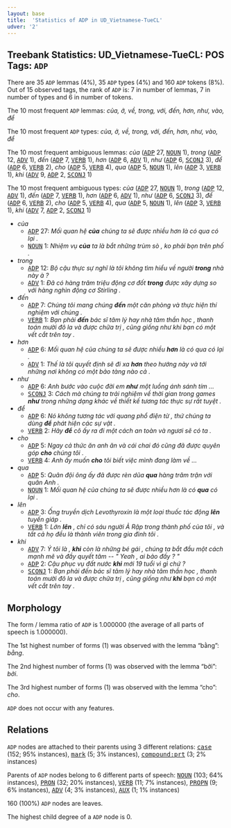 ```yaml
---
layout: base
title:  'Statistics of ADP in UD_Vietnamese-TueCL'
udver: '2'
---
```


## Treebank Statistics: UD_Vietnamese-TueCL: POS Tags: `ADP`

There are 35 `ADP` lemmas (4%), 35 `ADP` types (4%) and 160 `ADP` tokens (8%).
Out of 15 observed tags, the rank of `ADP` is: 7 in number of lemmas, 7 in number of types and 6 in number of tokens.

The 10 most frequent `ADP` lemmas: <em>của, ở, về, trong, với, đến, hơn, như, vào, để</em>

The 10 most frequent `ADP` types:  <em>của, ở, về, trong, với, đến, hơn, như, vào, để</em>

The 10 most frequent ambiguous lemmas: <em>của</em> (<tt><a href="vi_tuecl-pos-ADP.html">ADP</a></tt> 27, <tt><a href="vi_tuecl-pos-NOUN.html">NOUN</a></tt> 1), <em>trong</em> (<tt><a href="vi_tuecl-pos-ADP.html">ADP</a></tt> 12, <tt><a href="vi_tuecl-pos-ADV.html">ADV</a></tt> 1), <em>đến</em> (<tt><a href="vi_tuecl-pos-ADP.html">ADP</a></tt> 7, <tt><a href="vi_tuecl-pos-VERB.html">VERB</a></tt> 1), <em>hơn</em> (<tt><a href="vi_tuecl-pos-ADP.html">ADP</a></tt> 6, <tt><a href="vi_tuecl-pos-ADV.html">ADV</a></tt> 1), <em>như</em> (<tt><a href="vi_tuecl-pos-ADP.html">ADP</a></tt> 6, <tt><a href="vi_tuecl-pos-SCONJ.html">SCONJ</a></tt> 3), <em>để</em> (<tt><a href="vi_tuecl-pos-ADP.html">ADP</a></tt> 6, <tt><a href="vi_tuecl-pos-VERB.html">VERB</a></tt> 2), <em>cho</em> (<tt><a href="vi_tuecl-pos-ADP.html">ADP</a></tt> 5, <tt><a href="vi_tuecl-pos-VERB.html">VERB</a></tt> 4), <em>qua</em> (<tt><a href="vi_tuecl-pos-ADP.html">ADP</a></tt> 5, <tt><a href="vi_tuecl-pos-NOUN.html">NOUN</a></tt> 1), <em>lên</em> (<tt><a href="vi_tuecl-pos-ADP.html">ADP</a></tt> 3, <tt><a href="vi_tuecl-pos-VERB.html">VERB</a></tt> 1), <em>khi</em> (<tt><a href="vi_tuecl-pos-ADV.html">ADV</a></tt> 9, <tt><a href="vi_tuecl-pos-ADP.html">ADP</a></tt> 2, <tt><a href="vi_tuecl-pos-SCONJ.html">SCONJ</a></tt> 1)

The 10 most frequent ambiguous types:  <em>của</em> (<tt><a href="vi_tuecl-pos-ADP.html">ADP</a></tt> 27, <tt><a href="vi_tuecl-pos-NOUN.html">NOUN</a></tt> 1), <em>trong</em> (<tt><a href="vi_tuecl-pos-ADP.html">ADP</a></tt> 12, <tt><a href="vi_tuecl-pos-ADV.html">ADV</a></tt> 1), <em>đến</em> (<tt><a href="vi_tuecl-pos-ADP.html">ADP</a></tt> 7, <tt><a href="vi_tuecl-pos-VERB.html">VERB</a></tt> 1), <em>hơn</em> (<tt><a href="vi_tuecl-pos-ADP.html">ADP</a></tt> 6, <tt><a href="vi_tuecl-pos-ADV.html">ADV</a></tt> 1), <em>như</em> (<tt><a href="vi_tuecl-pos-ADP.html">ADP</a></tt> 6, <tt><a href="vi_tuecl-pos-SCONJ.html">SCONJ</a></tt> 3), <em>để</em> (<tt><a href="vi_tuecl-pos-ADP.html">ADP</a></tt> 6, <tt><a href="vi_tuecl-pos-VERB.html">VERB</a></tt> 2), <em>cho</em> (<tt><a href="vi_tuecl-pos-ADP.html">ADP</a></tt> 5, <tt><a href="vi_tuecl-pos-VERB.html">VERB</a></tt> 4), <em>qua</em> (<tt><a href="vi_tuecl-pos-ADP.html">ADP</a></tt> 5, <tt><a href="vi_tuecl-pos-NOUN.html">NOUN</a></tt> 1), <em>lên</em> (<tt><a href="vi_tuecl-pos-ADP.html">ADP</a></tt> 3, <tt><a href="vi_tuecl-pos-VERB.html">VERB</a></tt> 1), <em>khi</em> (<tt><a href="vi_tuecl-pos-ADV.html">ADV</a></tt> 7, <tt><a href="vi_tuecl-pos-ADP.html">ADP</a></tt> 2, <tt><a href="vi_tuecl-pos-SCONJ.html">SCONJ</a></tt> 1)


* <em>của</em>
  * <tt><a href="vi_tuecl-pos-ADP.html">ADP</a></tt> 27: <em>Mối quan hệ <b>của</b> chúng ta sẽ được nhiều hơn là có qua có lại .</em>
  * <tt><a href="vi_tuecl-pos-NOUN.html">NOUN</a></tt> 1: <em>Nhiệm vụ <b>của</b> ta là bắt những trùm sò , ko phải bọn trên phố .</em>
* <em>trong</em>
  * <tt><a href="vi_tuecl-pos-ADP.html">ADP</a></tt> 12: <em>Bộ cậu thực sự nghĩ là tôi không tìm hiểu về người <b>trong</b> nhà này à ?</em>
  * <tt><a href="vi_tuecl-pos-ADV.html">ADV</a></tt> 1: <em>Đã có hàng trăm triệu động cơ đốt <b>trong</b> được xây dựng so với hàng nghìn động cơ Stirling .</em>
* <em>đến</em>
  * <tt><a href="vi_tuecl-pos-ADP.html">ADP</a></tt> 7: <em>Chúng tôi mang chúng <b>đến</b> một căn phòng và thực hiện thí nghiệm với chúng .</em>
  * <tt><a href="vi_tuecl-pos-VERB.html">VERB</a></tt> 1: <em>Bạn phải <b>đến</b> bác sĩ tâm lý hay nhà tâm thần học , thanh toán mười đô la và được chữa trị , cũng giống như khi bạn có một vết cắt trên tay .</em>
* <em>hơn</em>
  * <tt><a href="vi_tuecl-pos-ADP.html">ADP</a></tt> 6: <em>Mối quan hệ của chúng ta sẽ được nhiều <b>hơn</b> là có qua có lại .</em>
  * <tt><a href="vi_tuecl-pos-ADV.html">ADV</a></tt> 1: <em>Thế là tôi quyết định sẽ đi xa <b>hơn</b> theo hướng này và tới những nơi không có một bảo tàng nào cả .</em>
* <em>như</em>
  * <tt><a href="vi_tuecl-pos-ADP.html">ADP</a></tt> 6: <em>Anh bước vào cuộc đời em <b>như</b> một luồng ánh sánh tím ...</em>
  * <tt><a href="vi_tuecl-pos-SCONJ.html">SCONJ</a></tt> 3: <em>Cách mà chúng ta trải nghiệm về thời gian trong games <b>như</b> trong những dạng khác về thiết kế tương tác thực sự rất tuyệt .</em>
* <em>để</em>
  * <tt><a href="vi_tuecl-pos-ADP.html">ADP</a></tt> 6: <em>Nó không tương tác với quang phổ điện từ , thứ chúng ta dùng <b>để</b> phát hiện các sự vật .</em>
  * <tt><a href="vi_tuecl-pos-VERB.html">VERB</a></tt> 2: <em>Hãy <b>để</b> cô ấy ra đi một cách an toàn và ngươi sẽ có ta .</em>
* <em>cho</em>
  * <tt><a href="vi_tuecl-pos-ADP.html">ADP</a></tt> 5: <em>Ngay cả thức ăn anh ăn và cái chai đó cũng đã được quyên góp <b>cho</b> chúng tôi .</em>
  * <tt><a href="vi_tuecl-pos-VERB.html">VERB</a></tt> 4: <em>Anh ấy muốn <b>cho</b> tôi biết việc mình đang làm về ...</em>
* <em>qua</em>
  * <tt><a href="vi_tuecl-pos-ADP.html">ADP</a></tt> 5: <em>Quân đội ông ấy đã được rèn dũa <b>qua</b> hàng trăm trận với quân Anh .</em>
  * <tt><a href="vi_tuecl-pos-NOUN.html">NOUN</a></tt> 1: <em>Mối quan hệ của chúng ta sẽ được nhiều hơn là có <b>qua</b> có lại .</em>
* <em>lên</em>
  * <tt><a href="vi_tuecl-pos-ADP.html">ADP</a></tt> 3: <em>Ống truyền dịch Levothyroxin là một loại thuốc tác động <b>lên</b> tuyến giáp .</em>
  * <tt><a href="vi_tuecl-pos-VERB.html">VERB</a></tt> 1: <em>Lớn <b>lên</b> , chỉ có sáu người Ả Rập trong thành phố của tôi , và tất cả họ đều là thành viên trong gia đình tôi .</em>
* <em>khi</em>
  * <tt><a href="vi_tuecl-pos-ADV.html">ADV</a></tt> 7: <em>Ý tôi là , <b>khi</b> còn là những bé gái , chúng ta bắt đầu một cách mạnh mẽ và đầy quyết tâm -- " Yeah , ai bảo đấy ? "</em>
  * <tt><a href="vi_tuecl-pos-ADP.html">ADP</a></tt> 2: <em>Cậu phục vụ đất nước <b>khi</b> mới 19 tuổi vì gì chứ ?</em>
  * <tt><a href="vi_tuecl-pos-SCONJ.html">SCONJ</a></tt> 1: <em>Bạn phải đến bác sĩ tâm lý hay nhà tâm thần học , thanh toán mười đô la và được chữa trị , cũng giống như <b>khi</b> bạn có một vết cắt trên tay .</em>

## Morphology

The form / lemma ratio of `ADP` is 1.000000 (the average of all parts of speech is 1.000000).

The 1st highest number of forms (1) was observed with the lemma “bằng”: <em>bằng</em>.

The 2nd highest number of forms (1) was observed with the lemma “bởi”: <em>bởi</em>.

The 3rd highest number of forms (1) was observed with the lemma “cho”: <em>cho</em>.

`ADP` does not occur with any features.


## Relations

`ADP` nodes are attached to their parents using 3 different relations: <tt><a href="vi_tuecl-dep-case.html">case</a></tt> (152; 95% instances), <tt><a href="vi_tuecl-dep-mark.html">mark</a></tt> (5; 3% instances), <tt><a href="vi_tuecl-dep-compound-prt.html">compound:prt</a></tt> (3; 2% instances)

Parents of `ADP` nodes belong to 6 different parts of speech: <tt><a href="vi_tuecl-pos-NOUN.html">NOUN</a></tt> (103; 64% instances), <tt><a href="vi_tuecl-pos-PRON.html">PRON</a></tt> (32; 20% instances), <tt><a href="vi_tuecl-pos-VERB.html">VERB</a></tt> (11; 7% instances), <tt><a href="vi_tuecl-pos-PROPN.html">PROPN</a></tt> (9; 6% instances), <tt><a href="vi_tuecl-pos-ADV.html">ADV</a></tt> (4; 3% instances), <tt><a href="vi_tuecl-pos-AUX.html">AUX</a></tt> (1; 1% instances)

160 (100%) `ADP` nodes are leaves.

The highest child degree of a `ADP` node is 0.

